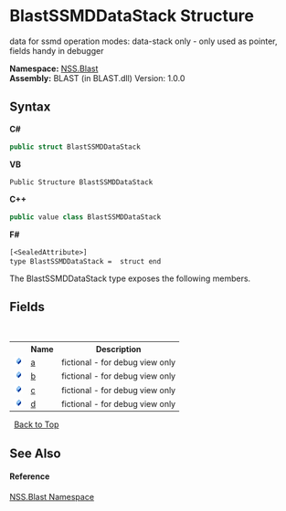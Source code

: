 # BlastSSMDDataStack Structure
 

data for ssmd operation modes: data-stack only - only used as pointer, fields handy in debugger

**Namespace:**&nbsp;<a href="88b55311-4a89-0894-e27a-e157e443c7f7">NSS.Blast</a><br />**Assembly:**&nbsp;BLAST (in BLAST.dll) Version: 1.0.0

## Syntax

**C#**<br />
``` C#
public struct BlastSSMDDataStack
```

**VB**<br />
``` VB
Public Structure BlastSSMDDataStack
```

**C++**<br />
``` C++
public value class BlastSSMDDataStack
```

**F#**<br />
``` F#
[<SealedAttribute>]
type BlastSSMDDataStack =  struct end
```

The BlastSSMDDataStack type exposes the following members.


## Fields
&nbsp;<table><tr><th></th><th>Name</th><th>Description</th></tr><tr><td>![Public field](media/pubfield.gif "Public field")</td><td><a href="b4ad011b-fe28-9d73-37bd-ef6b1725d3ad">a</a></td><td>
fictional - for debug view only</td></tr><tr><td>![Public field](media/pubfield.gif "Public field")</td><td><a href="d78b4eb8-a32d-e4e9-a3ca-f8049248357f">b</a></td><td>
fictional - for debug view only</td></tr><tr><td>![Public field](media/pubfield.gif "Public field")</td><td><a href="24377a18-c170-b24a-5cf4-021d28e28918">c</a></td><td>
fictional - for debug view only</td></tr><tr><td>![Public field](media/pubfield.gif "Public field")</td><td><a href="095512a4-7b82-b490-b08d-405d1f484a57">d</a></td><td>
fictional - for debug view only</td></tr></table>&nbsp;
<a href="#blastssmddatastack-structure">Back to Top</a>

## See Also


#### Reference
<a href="88b55311-4a89-0894-e27a-e157e443c7f7">NSS.Blast Namespace</a><br />